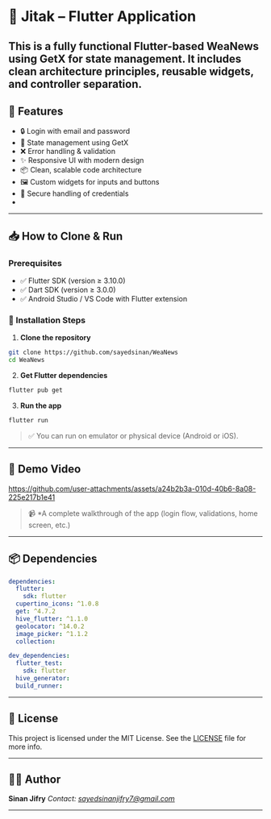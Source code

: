 

# 🔐 Jitak  – Flutter  Application

This is a fully functional Flutter-based WeaNews  using GetX for state management. It includes clean architecture principles, reusable widgets, and controller separation. 
---

## 🚀 Features

- 🔒 Login with email and password
- 🧠 State management using GetX
- ❌ Error handling & validation
- ✨ Responsive UI with modern design
- 📦 Clean, scalable code architecture
- 🖼 Custom widgets for inputs and buttons
- 🔐 Secure handling of credentials
-

---
## 📥 How to Clone & Run

### Prerequisites

* ✅ Flutter SDK (version ≥ 3.10.0)
* ✅ Dart SDK (version ≥ 3.0.0)
* ✅ Android Studio / VS Code with Flutter extension

### 🔧 Installation Steps

1. **Clone the repository**

```bash
git clone https://github.com/sayedsinan/WeaNews
cd WeaNews

```

2. **Get Flutter dependencies**

```bash
flutter pub get
```

3. **Run the app**

```bash
flutter run
```

> ✅ You can run on emulator or physical device (Android or iOS).

---

## 🎥 Demo Video


https://github.com/user-attachments/assets/a24b2b3a-010d-40b6-8a08-225e217b1e41



> 📹 *A complete walkthrough of the app (login flow, validations, home screen, etc.)



---

## 📦 Dependencies

```yaml
dependencies:
  flutter:
    sdk: flutter
  cupertino_icons: ^1.0.8
  get: ^4.7.2
  hive_flutter: ^1.1.0
  geolocator: ^14.0.2
  image_picker: ^1.1.2
  collection:

dev_dependencies:
  flutter_test:
    sdk: flutter
  hive_generator:
  build_runner:

```

---

## 🪪 License

This project is licensed under the MIT License.
See the [LICENSE](LICENSE) file for more info.

---

## 👨‍💻 Author

**Sinan Jifry**
*Contact: [sayedsinanjifry7@gmail.com](mailto:sayedsinanjifry7@gmail.com)*


---



